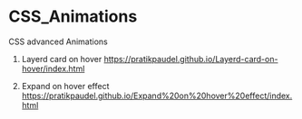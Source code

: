 # CSS_Animations
CSS advanced Animations
<br> 
1. Layerd card on hover
https://pratikpaudel.github.io/Layerd-card-on-hover/index.html

2. Expand on hover effect
https://pratikpaudel.github.io/Expand%20on%20hover%20effect/index.html
